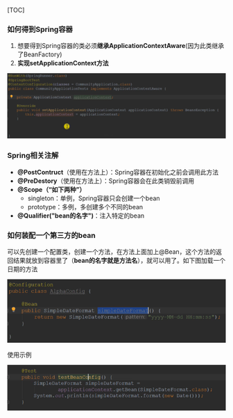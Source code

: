 [TOC]



### 如何得到Spring容器

1. 想要得到Spring容器的类必须**继承ApplicationContextAware**(因为此类继承了BeanFactory)
2. **实现setApplicationContext方法**

![image-20220426203040974](img/image-20220426203040974.png)



### Spring相关注解

- **@PostContruct**（使用在方法上）：Spring容器在初始化之前会调用此方法
- **@PreDestory**（使用在方法上）：Spring容器会在此类销毁前调用
- **@Scope（“如下两种”）**
  - singleton：单例，Spring容器只会创建一个bean
  - prototype：多例，多创建多个不同的bean
- **@Qualifier("bean的名字")**：注入特定的bean



### 如何装配一个第三方的bean

可以先创建一个配置类，创建一个方法，在方法上面加上@Bean，这个方法的返回结果就放到容器里了（**bean的名字就是方法名**），就可以用了。如下图加载一个日期的方法

![image-20220426205214083](img/image-20220426205214083.png)

使用示例

![image-20220426205245883](img/image-20220426205245883.png)

